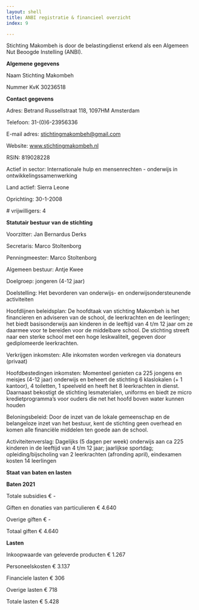 ```yaml
---
layout: shell
title: ANBI registratie & financieel overzicht
index: 9

---
```

Stichting Makombeh is door de belastingdienst erkend als een Algemeen Nut Beoogde Instelling (ANBI).

**Algemene gegevens**

Naam		Stichting Makombeh

Nummer KvK		30236518

**Contact gegevens**

Adres:		Betrand Russellstraat 118, 1097HM Amsterdam

Telefoon:		31-(0)6-23956336

E-mail adres:	stichtingmakombeh@gmail.com

Website:		www.stichtingmakombeh.nl

RSIN:		819028228

Actief in sector:		Internationale hulp en mensenrechten - onderwijs in ontwikkelingssamenwerking

Land actief:	Sierra Leone

Oprichting:	30-1-2008

\# vrijwilligers:	4

**Statutair bestuur van de stichting**

Voorzitter:		Jan Bernardus Derks

Secretaris:		Marco Stoltenborg

Penningmeester:	Marco Stoltenborg

Algemeen bestuur:	Antje Kwee

Doelgroep:		jongeren (4-12 jaar)

Doelstelling:	       Het bevorderen van onderwijs- en onderwijsondersteunende activiteiten

Hoofdlijnen beleidsplan:		De hoofdtaak van stichting Makombeh is het financieren en adviseren van  de school, de leerkrachten en de leerlingen; het biedt basisonderwijs aan kinderen in de leeftijd van 4 t/m 12 jaar om ze daarmee voor te bereiden voor de middelbare school.  De stichting streeft naar een sterke school met een hoge leskwaliteit, gegeven door gediplomeerde leerkrachten.

Verkrijgen inkomsten:	Alle inkomsten worden verkregen via donateurs (privaat)

Hoofdbestedingen inkomsten:	Momenteel genieten ca 225 jongens en meisjes (4-12 jaar) onderwijs en beheert de stichting 6 klaslokalen (+ 1 kantoor), 4 toiletten, 1 speelveld en heeft het 8 leerkrachten in dienst. Daarnaast bekostigt de stichting lesmaterialen, uniforms en biedt ze micro kredietprogramma’s voor ouders die net het hoofd boven water kunnen houden

Beloningsbeleid:	Door de inzet van de lokale gemeenschap en de belangeloze inzet van het bestuur, kent de stichting geen overhead en komen alle financiële middelen ten goede aan de school.

Activiteitenverslag:	Dagelijks (5 dagen per week) onderwijs aan ca 225 kinderen in de leeftijd van 4 t/m 12 jaar; jaarlijkse sportdag; opleiding/bijscholing van 2 leerkrachten (afronding april), eindexamen kosten 14 leerlingen

**Staat van baten en lasten**

**Baten 2021**

Totale subsidies	 € -

Giften en donaties van particulieren	 € 4.640

Overige giften	 € -

Totaal giften	 € 4.640

**Lasten**

Inkoopwaarde van geleverde producten	 € 1.267

Personeelskosten	 € 3.137

Financiele lasten	 € 306

Overige lasten	 € 718

Totale lasten	 € 5.428